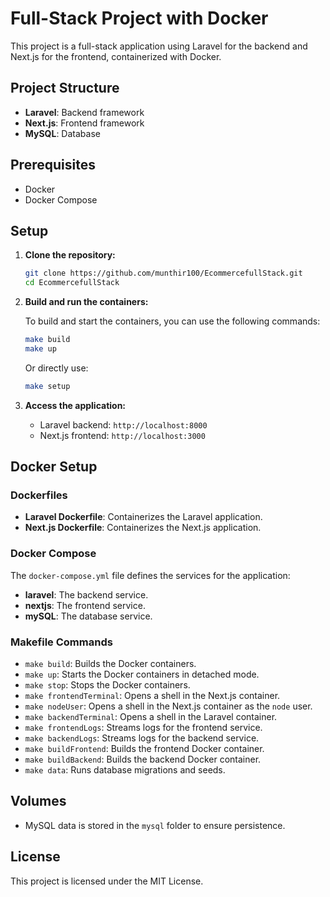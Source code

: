 # Full-Stack Project with Docker

This project is a full-stack application using Laravel for the backend and Next.js for the frontend, containerized with Docker.

## Project Structure

- **Laravel**: Backend framework
- **Next.js**: Frontend framework
- **MySQL**: Database

## Prerequisites

- Docker
- Docker Compose

## Setup

1. **Clone the repository:**

    ```sh
    git clone https://github.com/munthir100/EcommercefullStack.git
    cd EcommercefullStack
    ```

2. **Build and run the containers:**

    To build and start the containers, you can use the following commands:

    ```sh
    make build
    make up
    ```

    Or directly use:

    ```sh
    make setup
    ```

3. **Access the application:**

    - Laravel backend: `http://localhost:8000`
    - Next.js frontend: `http://localhost:3000`

## Docker Setup

### Dockerfiles

- **Laravel Dockerfile**: Containerizes the Laravel application.
- **Next.js Dockerfile**: Containerizes the Next.js application.

### Docker Compose

The `docker-compose.yml` file defines the services for the application:

- **laravel**: The backend service.
- **nextjs**: The frontend service.
- **mySQL**: The database service.

### Makefile Commands

- `make build`: Builds the Docker containers.
- `make up`: Starts the Docker containers in detached mode.
- `make stop`: Stops the Docker containers.
- `make frontendTerminal`: Opens a shell in the Next.js container.
- `make nodeUser`: Opens a shell in the Next.js container as the `node` user.
- `make backendTerminal`: Opens a shell in the Laravel container.
- `make frontendLogs`: Streams logs for the frontend service.
- `make backendLogs`: Streams logs for the backend service.
- `make buildFrontend`: Builds the frontend Docker container.
- `make buildBackend`: Builds the backend Docker container.
- `make data`: Runs database migrations and seeds.

## Volumes

- MySQL data is stored in the `mysql` folder to ensure persistence.

## License

This project is licensed under the MIT License.
